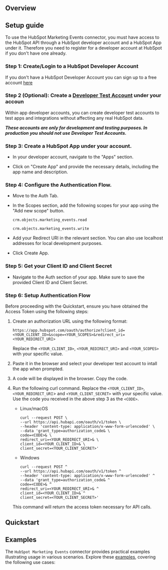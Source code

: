## Overview



[//]: # (TODO: Add overview mentioning the purpose of the module, supported REST API versions, and other high-level details.)

## Setup guide

[//]: # (TODO: Add detailed steps to obtain credentials and configure the module.)

To use the HubSpot Marketing Events connector, you must have access to the HubSpot API through a HubSpot developer account and a HubSpot App under it. Therefore you need to register for a developer account at HubSpot if you don't have one already.

### Step 1: Create/Login to a HubSpot Developer Account

If you don't have a HubSpot Developer Account you can sign up to a free account [here](https://developers.hubspot.com/get-started)

### Step 2 (Optional): Create a [Developer Test Account](https://developers.hubspot.com/beta-docs/getting-started/account-types#developer-test-accounts) under your accoun

Within app developer accounts, you can create developer test accounts to test apps and integrations without affecting any real HubSpot data.  

***These accounts are only for development and testing purposes. In production you should not use Developer Test Accounts.***

### Step 3: Create a HubSpot App under your account.

- In your developer account, navigate to the "Apps" section.

- Click on "Create App" and provide the necessary details, including the app name and description.

### Step 4: Configure the Authentication Flow.

- Move to the Auth Tab.
- In the Scopes section, add the following scopes for your app using the "Add new scope" button.

    `crm.objects.marketing_events.read`  

    `crm.objects.marketing_events.write`

- Add your Redirect URI in the relevant section. You can also use localhost addresses for local development purposes.

- Click Create App.

### Step 5: Get your Client ID and Client Secret

- Navigate to the Auth section of your app. Make sure to save the provided Client ID and Client Secret.

### Step 6: Setup Authentication Flow

Before proceeding with the Quickstart, ensure you have obtained the Access Token using the following steps:

1. Create an authorization URL using the following format:  

    ```
    https://app.hubspot.com/oauth/authorize?client_id=<YOUR_CLIENT_ID>&scope=<YOUR_SCOPES>&redirect_uri=<YOUR_REDIRECT_URI>
    ```

    Replace the `<YOUR_CLIENT_ID>`, `<YOUR_REDIRECT_URI>` and `<YOUR_SCOPES>` with your specific value.

2. Paste it in the browser and select your developer test account to intall the app when prompted.

3. A code will be displayed in the browser. Copy the code.

4. Run the following curl command. Replace the `<YOUR_CLIENT_ID>`, `<YOUR_REDIRECT_URI`> and `<YOUR_CLIENT_SECRET>` with your specific value. Use the code you received in the above step 3 as the `<CODE>`.

    - Linux/macOS

        ```
        curl --request POST \
        --url https://api.hubapi.com/oauth/v1/token \ 
        --header 'content-type: application/x-www-form-urlencoded' \ 
        --data 'grant_type=authorization_code& \
        code=<CODE>& \
        redirect_uri=<YOUR_REDIRECT_URI>& \
        client_id=<YOUR_CLIENT_ID>& \
        client_secret=<YOUR_CLIENT_SECRET>'
        ```  
      
    - Windows

        ```
        curl --request POST ^
        --url https://api.hubapi.com/oauth/v1/token ^
        --header 'content-type: application/x-www-form-urlencoded' ^ 
        --data 'grant_type=authorization_code& ^
        code=<CODE>& ^
        redirect_uri=<YOUR_REDIRECT_URI>& ^
        client_id=<YOUR_CLIENT_ID>& ^
        client_secret=<YOUR_CLIENT_SECRET>'
        ```  

    This command will return the access token necessary for API calls.

    <!--TODO Add sample response -->


## Quickstart

[//]: # (TODO: Add a quickstart guide to demonstrate a basic functionality of the module, including sample code snippets.)

## Examples

The `HubSpot Marketing Events` connector provides practical examples illustrating usage in various scenarios. Explore these [examples](https://github.com/module-ballerinax-hubspot.marketing.events/tree/main/examples/), covering the following use cases:

[//]: # (TODO: Add examples)
 